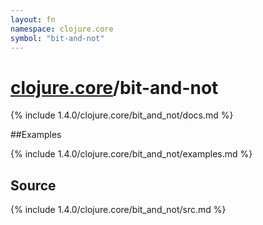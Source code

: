 ```yaml
---
layout: fn
namespace: clojure.core
symbol: "bit-and-not"
---
```


# [clojure.core](../)/bit-and-not

{% include 1.4.0/clojure.core/bit_and_not/docs.md %}

##Examples

{% include 1.4.0/clojure.core/bit_and_not/examples.md %}
## Source
{% include 1.4.0/clojure.core/bit_and_not/src.md %}

